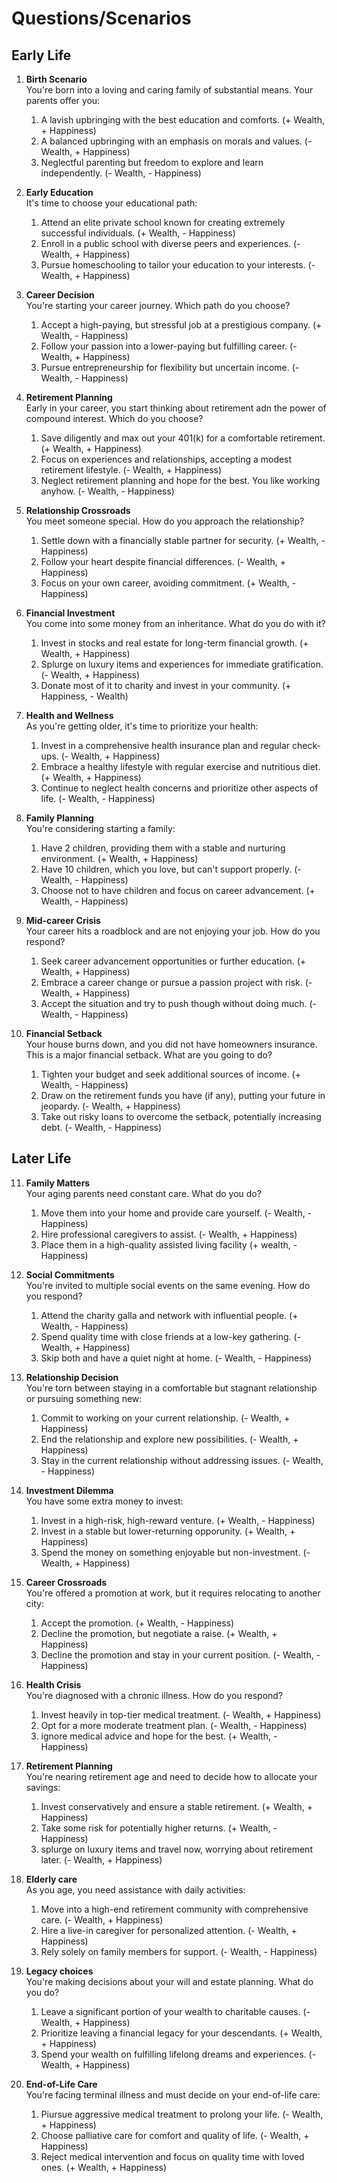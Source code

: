 # Questions/Scenarios

## Early Life
<!-- John O'Neal -->
1. **Birth Scenario**\
   You're born into a loving and caring family of substantial means. Your parents offer you:
   1. A lavish upbringing with the best education and comforts. (+ Wealth, + Happiness)
   2. A balanced upbringing with an emphasis on morals and values. (- Wealth, + Happiness)
   3. Neglectful parenting but freedom to explore and learn independently. (- Wealth, - Happiness)

2. **Early Education**\
   It's time to choose your educational path:
   1. Attend an elite private school known for creating extremely successful individuals. (+ Wealth, - Happiness)
   2. Enroll in a public school with diverse peers and experiences. (- Wealth, + Happiness)
   3. Pursue homeschooling to tailor your education to your interests. (- Wealth, + Happiness)

3. **Career Decision**\
   You're starting your career journey. Which path do you choose?
   1. Accept a high-paying, but stressful job at a prestigious company. (+ Wealth, - Happiness)
   2. Follow your passion into a lower-paying but fulfilling career. (- Wealth, + Happiness)
   3. Pursue entrepreneurship for flexibility but uncertain income. (- Wealth, - Happiness)

4. **Retirement Planning**\
    Early in your career, you start thinking about retirement adn the power of compound interest. Which do you choose?
    1. Save diligently and max out your 401(k) for a comfortable retirement. (+ Wealth, + Happiness)
    2. Focus on experiences and relationships, accepting a modest retirement lifestyle. (- Wealth, + Happiness)
    3. Neglect retirement planning and hope for the best. You like working anyhow. (- Wealth, - Happiness)

5. **Relationship Crossroads**\
   You meet someone special. How do you approach the relationship?
   1. Settle down with a financially stable partner for security. (+ Wealth, - Happiness)
   2. Follow your heart despite financial differences. (- Wealth, + Happiness)
   3. Focus on your own career, avoiding commitment. (+ Wealth, - Happiness)

6. **Financial Investment**\
   You come into some money from an inheritance. What do you do with it?
   1. Invest in stocks and real estate for long-term financial growth. (+ Wealth, + Happiness)
   2. Splurge on luxury items and experiences for immediate gratification. (- Wealth, + Happiness)
   3. Donate most of it to charity and invest in your community. (+ Happiness, - Wealth)

7. **Health and Wellness**\
   As you're getting older, it's time to prioritize your health:
   1. Invest in a comprehensive health insurance plan and regular check-ups. (- Wealth, + Happiness)
   2. Embrace a healthy lifestyle with regular exercise and nutritious diet. (+ Wealth, + Happiness)
   3. Continue to neglect health concerns and prioritize other aspects of life. (- Wealth, - Happiness)

8. **Family Planning**\
   You're considering starting a family:
   1. Have 2 children, providing them with a stable and nurturing environment. (+ Wealth, + Happiness)
   2. Have 10 children, which you love, but can't support properly. (- Wealth, - Happiness)
   3. Choose not to have children and focus on career advancement. (+ Wealth, - Happiness)

9. **Mid-career Crisis**\
   Your career hits a roadblock and are not enjoying your job. How do you respond?
   1. Seek career advancement opportunities or further education. (+ Wealth, + Happiness)
   2. Embrace a career change or pursue a passion project with risk. (- Wealth, + Happiness)
   3. Accept the situation and try to push though without doing much. (- Wealth, - Happiness)

10. **Financial Setback**\
    Your house burns down, and you did not have homeowners insurance. This is a major financial setback. What are you going to do?
    1. Tighten your budget and seek additional sources of income. (+ Wealth, - Happiness)
    2. Draw on the retirement funds you have (if any), putting your future in jeopardy. (- Wealth, + Happiness)
    3. Take out risky loans to overcome the setback, potentially increasing debt. (- Wealth, - Happiness)

## Later Life
<!--Hunter Kauffman-->
11. **Family Matters**\
    Your aging parents need constant care. What do you do?
    1. Move them into your home and provide care yourself. (- Wealth, - Happiness)
    2. Hire professional caregivers to assist. (- Wealth, + Happiness)
    3. Place them in a high-quality assisted living facility (+ wealth, - Happiness)

12. **Social Commitments**\
    You're invited to multiple social events on the same evening. How do you respond?
    1. Attend the charity galla and network with influential people. (+ Wealth, - Happiness)
    2. Spend quality time with close friends at a low-key gathering. (- Wealth, + Happiness)
    3. Skip both and have a quiet night at home. (- Wealth, - Happiness)

13. **Relationship Decision**\
    You're torn between staying in a comfortable but stagnant relationship or pursuing something new:
    1. Commit to working on your current relationship. (- Wealth, + Happiness)
    2. End the relationship and explore new possibilities. (- Wealth, + Happiness)
    3. Stay in the current relationship without addressing issues. (- Wealth, - Happiness)

14. **Investment Dilemma**\
    You have some extra money to invest:
    1. Invest in a high-risk, high-reward venture. (+ Wealth, - Happiness)
    2. Invest in a stable but lower-returning opporunity. (+ Wealth, + Happiness)
    3. Spend the money on something enjoyable but non-investment. (- Wealth, + Happiness)

15. **Career Crossroads**\
    You're offered a promotion at work, but it requires relocating to another city:
    1. Accept the promotion. (+ Wealth, - Happiness)
    2. Decline the promotion, but negotiate a raise. (+ Wealth, + Happiness)
    3. Decline the promotion and stay in your current position. (- Wealth, - Happiness)

16. **Health Crisis**\
    You're diagnosed  with a chronic illness. How do you respond?
    1. Invest heavily in top-tier medical treatment. (- Wealth, + Happiness)
    2. Opt for a more moderate treatment plan. (- Wealth, - Happiness)
    3. ignore medical advice and hope for the best. (+ Wealth, - Happiness)

17. **Retirement Planning**\
    You're nearing retirement age and need to decide how to allocate your savings:
    1. Invest conservatively and ensure a stable retirement. (+ Wealth, + Happiness)
    2. Take some risk for potentially higher returns. (+ Wealth, - Happiness)
    3. splurge on luxury items and travel now, worrying about retirement later. (- Wealth, + Happiness)

18. **Elderly care**\
    As you age, you need assistance with daily activities:
    1. Move into a high-end retirement community with comprehensive care. (- Wealth, + Happiness)
    2. Hire a live-in caregiver for personalized attention. (- Wealth, + Happiness)
    3. Rely solely on family members for support. (- Wealth, - Happiness)

19. **Legacy choices**\
    You're making decisions about your will and estate planning. What do you do?
    1. Leave a significant portion of your wealth to charitable causes. (- Wealth, + Happiness)
    2. Prioritize leaving a financial legacy for your descendants. (+ Wealth, + Happiness)
    3. Spend your wealth on fulfilling lifelong dreams and experiences. (- Wealth, + Happiness)

20. **End-of-Life Care**\
    You're facing terminal illness and must decide on your end-of-life care:
    1. Piursue aggressive medical treatment to prolong your life. (- Wealth, + Happiness)
    2. Choose palliative care for comfort and quality of life. (- Wealth, + Happiness)
    3. Reject medical intervention and focus on quality time with loved ones. (+ Wealth, + Happiness)